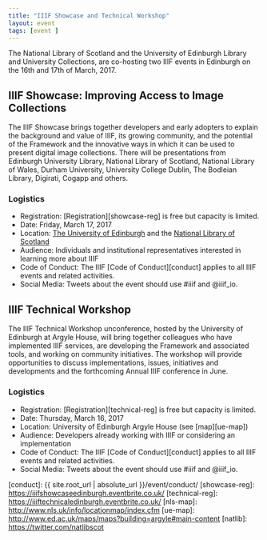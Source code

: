 ```yaml
---
title: "IIIF Showcase and Technical Workshop"
layout: event
tags: [event ]
---
```



The National Library of Scotland and the University of Edinburgh Library and University Collections, are co-hosting two IIIF events in Edinburgh on the 16th and 17th of March, 2017.

## IIIF Showcase: Improving Access to Image Collections

The IIIF Showcase brings together developers and early adopters to explain the background and value of IIIF, its growing community, and the potential of the Framework and the innovative ways in which it can be used to present digital image collections. There will be presentations from Edinburgh University Library, National Library of Scotland, National Library of Wales, Durham University, University College Dublin, The Bodleian Library, Digirati, Cogapp and others.

### Logistics

* Registration: [Registration][showcase-reg] is free but capacity is limited.
* Date: Friday, March 17, 2017
* Location: [The University of Edinburgh][edinburgh] and the [National Library of Scotland][nls]
* Audience: Individuals and institutional representatives interested in learning more about IIIF
* Code of Conduct: The IIIF [Code of Conduct][conduct] applies to all IIIF events and related activities.
* Social Media: Tweets about the event should use #iiif and @iiif_io.

## IIIF Technical Workshop  

The IIIF Technical Workshop unconference, hosted by the University of Edinburgh at Argyle House, will bring together colleagues who have implemented IIIF services, are developing the Framework and associated tools, and working on community initiatives. The workshop will provide opportunities to discuss implementations, issues, initiatives and developments and the forthcoming Annual IIIF conference in June.

### Logistics

* Registration: [Registration][technical-reg] is free but capacity is limited.
* Date: Thursday, March 16, 2017
* Location: University of Edinburgh Argyle House (see [map][ue-map])
* Audience: Developers already working with IIIF or considering an implementation
* Code of Conduct: The IIIF [Code of Conduct][conduct] applies to all IIIF events and related activities.
* Social Media: Tweets about the event should use #iiif and @iiif_io.


[edinburgh]: https://www.ed.ac.uk/
[nls]: https://www.nls.uk/
[conduct]: {{ site.root_url | absolute_url }}/event/conduct/
[showcase-reg]: https://iiifshowcaseedinburgh.eventbrite.co.uk/
[technical-reg]: https://iiiftechnicaledinburgh.eventbrite.co.uk/
[nls-map]: http://www.nls.uk/info/locationmap/index.cfm
[ue-map]: http://www.ed.ac.uk/maps/maps?building=argyle#main-content
[natlib]: https://twitter.com/natlibscot
